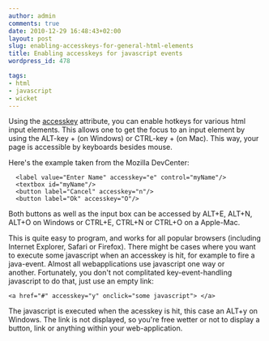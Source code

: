 ```yaml
---
author: admin
comments: true
date: 2010-12-29 16:48:43+02:00
layout: post
slug: enabling-accesskeys-for-general-html-elements
title: Enabling accesskeys for javascript events
wordpress_id: 478

tags:
- html
- javascript
- wicket
---
```


Using the [accesskey](https://developer.mozilla.org/en/XUL/Attribute/accesskey) attribute, you can enable hotkeys for various html input elements. This allows one to get the focus to an input element by using the ALT-key + <CHARACTER> (on Windows) or CTRL-key + <CHARACTER> (on Mac). This way, your page is accessible by keyboards besides mouse.

Here's the example taken from the Mozilla DevCenter:

    
      <label value="Enter Name" accesskey="e" control="myName"/>
      <textbox id="myName"/>
      <button label="Cancel" accesskey="n"/>
      <button label="Ok" accesskey="O"/>


Both buttons as well as the input box can be accessed by ALT+E, ALT+N, ALT+O on Windows or CTRL+E, CTRL+N or CTRL+O on a Apple-Mac.

This is quite easy to program, and works for all popular browsers (including Internet Explorer, Safari or Firefox).
There might be cases where you want to execute some javascript when an accesskey is hit, for example to fire a java-event. Almost all webapplications use javascript one way or another. Fortunately, you don't not complitated key-event-handling javascript to do that, just use an empty link:

    
    <a href="#" accesskey="y" onclick="some javascript"> </a>


The javascript is executed when the acesskey is hit, this case an ALT+y on Windows. The link is not displayed, so you're free wetter or not to display a button, link or anything within your web-application.
